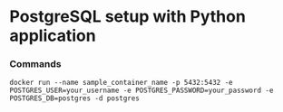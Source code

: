 # PostgreSQL setup with Python application

### Commands
`docker run --name sample_container_name -p 5432:5432 -e POSTGRES_USER=your_username -e POSTGRES_PASSWORD=your_password -e POSTGRES_DB=postgres -d postgres`